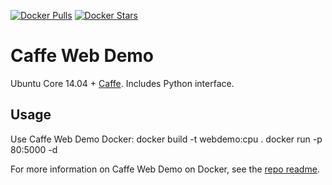 [![Docker Pulls](https://img.shields.io/docker/pulls/flyingmouse/caffe-ocr.svg)](https://hub.docker.com/r/flyingmouse/caffe-ocr/)
[![Docker Stars](https://img.shields.io/docker/stars/flyingmouse/caffe-ocr.svg)](https://hub.docker.com/r/flyingmouse/caffe-ocr/)

Caffe Web Demo
=====
Ubuntu Core 14.04 + [Caffe](http://caffe.berkeleyvision.org/). Includes Python interface.

Usage
-----
Use Caffe Web Demo Docker:
	docker build -t webdemo:cpu .
	docker run -p 80:5000 -d <image>

For more information on Caffe Web Demo on Docker, see the [repo readme](https://github.com/flyingmouse/dockerfiles#Webdemo).